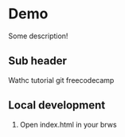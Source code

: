 # Demo

Some description!


## Sub header

Wathc tutorial git freecodecamp

## Local development
1. Open index.html in your brws